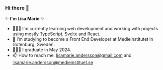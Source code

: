 ### Hi there 👋

✨ **I'm Lisa Marie** ✨ 

- 👩🏻‍💻 I’m currently learning web development and working with projects using mostly TypeScript, Svelte and React. 
- 🌱 I’m studying to become a Front End Developer at Medieinstitutet in Gotenburg, Sweden. 
- 👩🏻‍🎓 I graduate in May 2024.
- 📫 How to reach me: lisamarie.andersson@gmail.com and lisamarie.andersson@medieinstituet.se

